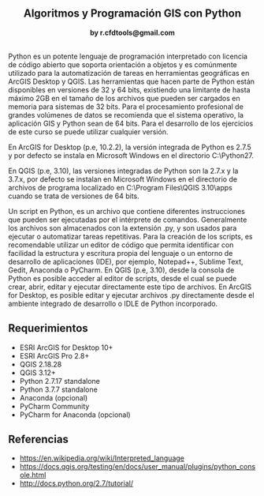 <div align="center">
  <br>
  <h2>Algoritmos y Programación GIS con Python</h2>
  <strong>by r.cfdtools@gmail.com</strong>
  <br><br>
</div>



Python es un potente lenguaje de programación interpretado con licencia de código abierto que soporta orientación a objetos y es comúnmente utilizado para la automatización de tareas en herramientas geográficas en ArcGIS Desktop y QGIS. Las herramientas que hacen parte de Python están disponibles en versiones de 32 y 64 bits, existiendo una limitante de hasta máximo 2GB en el tamaño de los archivos que pueden ser cargados en memoria para sistemas de 32 bits. Para el procesamiento profesional de grandes volúmenes de datos se recomienda que el sistema operativo, la aplicación GIS y Python sean de 64 bits. Para el desarrollo de los ejercicios de este curso se puede utilizar cualquier versión.

En ArcGIS for Desktop (p.e, 10.2.2), la versión integrada de Python es 2.7.5 y por defecto se instala en Microsoft Windows en el directorio C:\Python27.

En QGIS (p.e, 3.10), las versiones integradas de Python son la 2.7.x y la 3.7.x, por defecto se instalan en Microsoft Windows en el directorio de archivos de programa localizado en C:\Program Files\QGIS 3.10\apps cuando se trata de versiones de 64 bits.

Un script en Python, es un archivo que contiene diferentes instrucciones que pueden ser ejecutadas por el intérprete de comandos. Generalmente los archivos son almacenados con la extensión .py, y son usados para ejecutar o automatizar tareas repetitivas. Para la creación de los scripts, es recomendable utilizar un editor de código que permita identificar con facilidad la estructura y escritura propia del lenguaje o un entorno de desarrollo de aplicaciones (IDE), por ejemplo, Notepad++, Sublime Text, Gedit, Anaconda o PyCharm. En QGIS (p.e, 3.10), desde la consola de Python es posible acceder al editor de scripts, desde el cual se puede crear, abrir, editar y ejecutar directamente este tipo de archivos. En ArcGIS for Desktop, es posible editar y ejecutar archivos .py directamente desde el ambiente integrado de desarrollo o IDLE de Python incorporado.


## Requerimientos

* ESRI ArcGIS for Desktop 10+
* ESRI ArcGIS Pro 2.8+
* QGIS 2.18.28
* QGIS 3.12+
* Python 2.7.17 standalone
* Python 3.7.7 standalone
* Anaconda (opcional)
* PyCharm Community
* PyCharm for Anaconda (opcional)


## Referencias
* https://en.wikipedia.org/wiki/Interpreted_language
* https://docs.qgis.org/testing/en/docs/user_manual/plugins/python_console.html
* http://docs.python.org/2.7/tutorial/
